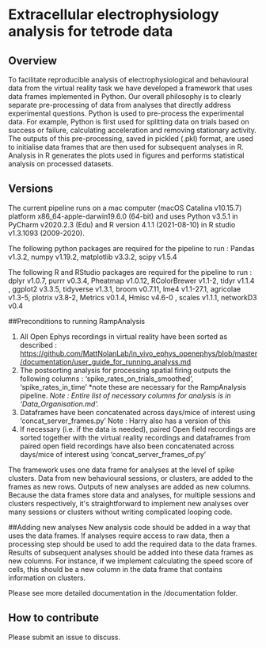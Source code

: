 # Extracellular electrophysiology analysis for tetrode data


## Overview
To facilitate reproducible analysis of electrophysiological and behavioural data from the virtual reality task we have developed a framework that uses data frames implemented in Python. Our overall philosophy is to clearly separate pre-processing of data from analyses that directly address experimental questions. Python is used to pre-process the experimental data. For example, Python is first used for splitting data on trials based on success or failure, calculating acceleration and removing stationary activity. The outputs of this pre-processing, saved in pickled (.pkl) format, are used to initialise data frames that are then used for subsequent analyses in R. Analysis in R generates the plots used in figures and performs statistical analysis on processed datasets. 

## Versions
The current pipeline runs on a mac computer (macOS Catalina v10.15.7) platform x86_64-apple-darwin19.6.0 (64-bit) and uses Python v3.5.1 in PyCharm v2020.2.3 (Edu) and R version 4.1.1 (2021-08-10) in R studio v1.3.1093 (2009-2020).

The following python packages are required for the pipeline to run : 
Pandas v1.3.2, numpy v1.19.2, matplotlib v3.3.2, scipy v1.5.4

The following R and RStudio packages are required for the pipeline to run : 
dplyr v1.0.7, purrr v0.3.4, Pheatmap v1.0.12, RColorBrewer v1.1-2, tidyr v1.1.4 , ggplot2 v3.3.5,  tidyverse v1.3.1, broom v0.7.11, lme4 v1.1-27.1, agricolae v1.3-5, plotrix v3.8-2, Metrics v0.1.4, Hmisc v4.6-0 , scales v1.1.1, networkD3 v0.4 

##Preconditions to running RampAnalysis
1. All Open Ephys recordings in virtual reality have been sorted as described : https://github.com/MattNolanLab/in_vivo_ephys_openephys/blob/master/documentation/user_guide_for_running_analyss.md
2. The postsorting analysis for processing spatial firing outputs the following columns : ‘spike_rates_on_trials_smoothed’, ‘spike_rates_in_time’ *note these are necessary for the RampAnalysis pipeline. 
_Note : Entire list of necessary columns for analysis is in ‘Data_Organisation.md’._ 
3. Dataframes have been concatenated across days/mice of interest using ‘concat_server_frames.py’ 
Note : Harry also has a version of this
4. If necessary (i.e. if the data is needed), paired Open field recordings are sorted together with the virtual reality recordings and dataframes from paired open field recordings have also been concatenated across days/mice of interest using ‘concat_server_frames_of.py’ 

The framework uses one data frame for analyses at the level of spike clusters. Data from new behavioural sessions, or clusters, are added to the frames as new rows. Outputs of new analyses are added as new columns. Because the data frames store data and analyses, for multiple sessions and clusters respectively, it's straightforward to implement new analyses over many sessions or clusters without writing complicated looping code.

##Adding new analyses
New analysis code should be added in a way that uses the data frames. If analyses require access to raw data, then a processing step should be used to add the required data to the data frames. Results of subsequent analyses should be added into these data frames as new columns. For instance, if we implement calculating the speed score of cells, this should be a new column in the data frame that contains information on clusters.

Please see more detailed documentation in the /documentation folder.


## How to contribute
Please submit an issue to discuss.
